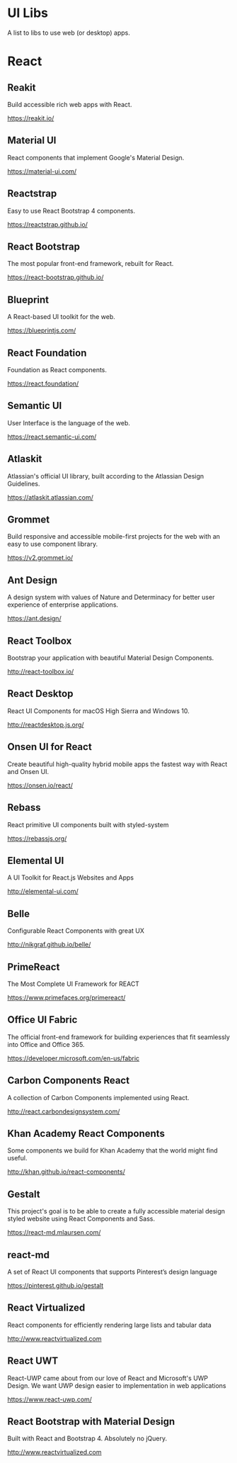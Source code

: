 # UI Libs

A list to libs to use web (or desktop) apps.

# React

## Reakit

Build accessible rich web apps with React.

https://reakit.io/

## Material UI

React components that implement Google's Material Design.

https://material-ui.com/

## Reactstrap

Easy to use React Bootstrap 4 components.

https://reactstrap.github.io/

## React Bootstrap

The most popular front-end framework, rebuilt for React.

https://react-bootstrap.github.io/

## Blueprint

A React-based UI toolkit for the web.

https://blueprintjs.com/

## React Foundation

Foundation as React components.

https://react.foundation/

## Semantic UI

User Interface is the language of the web.

https://react.semantic-ui.com/

## Atlaskit

Atlassian's official UI library, built according to the Atlassian Design Guidelines.

https://atlaskit.atlassian.com/

## Grommet

Build responsive and accessible mobile-first projects for the web with an easy to use component library.

https://v2.grommet.io/

## Ant Design

A design system with values of Nature and Determinacy for better user experience of enterprise applications.

https://ant.design/

## React Toolbox

Bootstrap your application with beautiful Material Design Components.

http://react-toolbox.io/

## React Desktop

React UI Components for macOS High Sierra and Windows 10.

http://reactdesktop.js.org/

## Onsen UI for React

Create beautiful high-quality hybrid mobile apps the fastest way with React and Onsen UI.

https://onsen.io/react/

## Rebass

React primitive UI components built with styled-system

https://rebassjs.org/

## Elemental UI

A UI Toolkit for React.js Websites and Apps

http://elemental-ui.com/

## Belle

Configurable React Components with great UX

http://nikgraf.github.io/belle/

## PrimeReact

The Most Complete UI Framework for REACT

https://www.primefaces.org/primereact/

## Office UI Fabric

The official front-end framework for building experiences that fit seamlessly into Office and Office 365.

https://developer.microsoft.com/en-us/fabric

## Carbon Components React

A collection of Carbon Components implemented using React.

http://react.carbondesignsystem.com/

## Khan Academy React Components

Some components we build for Khan Academy that the world might find useful.

http://khan.github.io/react-components/

## Gestalt

This project's goal is to be able to create a fully accessible material design styled website using React Components and Sass.

https://react-md.mlaursen.com/

## react-md

A set of React UI components that supports Pinterest’s design language

https://pinterest.github.io/gestalt

## React Virtualized

React components for efficiently rendering large lists and tabular data

http://www.reactvirtualized.com

## React UWT

React-UWP came about from our love of React and Microsoft's UWP Design. We want UWP design easier to implementation in web applications

https://www.react-uwp.com/

## React Bootstrap with Material Design

Built with React and Bootstrap 4. Absolutely no jQuery.

http://www.reactvirtualized.com
